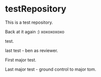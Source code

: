 # testRepository
This is a test repository.

Back at it again :) xoxoxoxoxo

test.

last test - ben as reviewer.

First major test.

Last major test - ground control to major tom.
